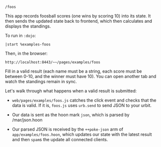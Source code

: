 `/foos`

This app records foosball scores (one wins by scoring 10) into its state. It
then sends the updated state back to frontend, which then calculates and
displays the standings.

To run in `:dojo`:

    |start %examples-foos

Then, in the browser:

    http://localhost:8443/~~/pages/examples/foos

Fill in a valid result (each name must be a string, each score must be between
0-10, and the winner must have 10). You can open another tab and watch the
standings remain in sync.

Let's walk through what happens when a valid result is submitted:

- `web/pages/examples/foos.js` catches the click event and checks that the data
is valid. If it is, `foos.js` uses `urb.send` to send JSON to your urbit.

- Our data is sent as the hoon mark `json`, which is parsed by /mar/json.hoon

- Our parsed JSON is received by the `++poke-json` arm of
`app/examples/foos.hoon`, which updates our state with the latest result and
then `spam`s the update all connected clients.
